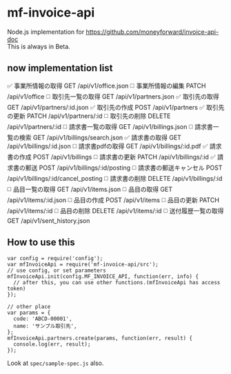 # mf-invoice-api
Node.js implementation for https://github.com/moneyforward/invoice-api-doc   
This is always in Beta.   

## now implementation list
:white_check_mark: 事業所情報の取得 GET /api/v1/office.json
:white_medium_square: 事業所情報の編集 PATCH /api/v1/office
:white_medium_square: 取引先一覧の取得 GET /api/v1/partners.json
:white_check_mark: 取引先の取得 GET /api/v1/partners/:id.json
:white_check_mark: 取引先の作成 POST /api/v1/partners
:white_check_mark: 取引先の更新 PATCH /api/v1/partners/:id
:white_medium_square: 取引先の削除 DELETE /api/v1/partners/:id
:white_medium_square: 請求書一覧の取得 GET /api/v1/billings.json
:white_medium_square: 請求書一覧の検索 GET /api/v1/billings/search.json
:white_check_mark: 請求書の取得 GET /api/v1/billings/:id.json
:white_medium_square: 請求書pdfの取得 GET /api/v1/billings/:id.pdf
:white_check_mark: 請求書の作成 POST /api/v1/billings
:white_medium_square: 請求書の更新 PATCH /api/v1/billings/:id
:white_check_mark: 請求書の郵送 POST /api/v1/billings/:id/posting
:white_medium_square: 請求書の郵送キャンセル POST /api/v1/billings/:id/cancel_posting
:white_medium_square: 請求書の削除 DELETE /api/v1/billings/:id
:white_medium_square: 品目一覧の取得 GET /api/v1/items.json
:white_medium_square: 品目の取得 GET /api/v1/items/:id.json
:white_medium_square: 品目の作成 POST /api/v1/items
:white_medium_square: 品目の更新 PATCH /api/v1/items/:id
:white_medium_square: 品目の削除 DELETE /api/v1/items/:id
:white_medium_square: 送付履歴一覧の取得 GET /api/v1/sent_history.json

## How to use this
```
var config = require('config');
var mfInvoiceApi = require('mf-invoice-api/src');
// use config, or set parameters
mfInvoiceApi.init(config.MF_INVOICE_API, function(err, info) {
  // after this, you can use other functions.(mfInvoiceApi has access token)
});

// other place
var params = {
  code: 'ABCD-00001',
  name: 'サンプル取引先',
};
mfInvoiceApi.partners.create(params, function(err, result) {
  console.log(err, result);
});
```
Look at `spec/sample-spec.js` also.
